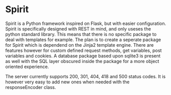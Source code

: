 # Spirit

Spirit is a Python framework inspired on Flask, but with easier configuration.
Spirit is specifically designed with REST in mind, and only useses the python standard library.
This means that there is no specific package to deal with templates for example. The plan is to create a seperate package for Spirit which is dependend on the Jinja2 template engine.
There are features however for custom defined request methods, get variables, post variables and cookies. A database package based upon sqlite3 is present as well with the SQL layer obscured inside the package for a more object oriented experience.

The server currently supports 200, 301, 404, 418 and 500 status codes. It is however very easy to add new ones when needed with the responseEncoder class.

